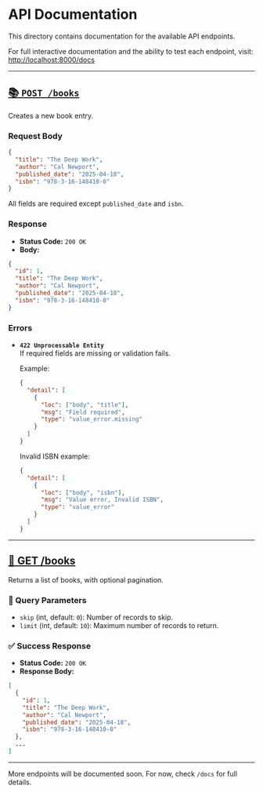 # API Documentation

This directory contains documentation for the available API endpoints.

For full interactive documentation and the ability to test each endpoint, visit: [http://localhost:8000/docs](http://localhost:8000/docs)

---

## [📚 `POST /books`](http://127.0.0.1:8000/docs#/default/create_book_books_post)

Creates a new book entry.

### Request Body

```json
{
  "title": "The Deep Work",
  "author": "Cal Newport",
  "published_date": "2025-04-18",
  "isbn": "978-3-16-148410-0"
}
```

All fields are required except `published_date` and `isbn`.

### Response

- **Status Code:** `200 OK`
- **Body:**

```json
{
  "id": 1,
  "title": "The Deep Work",
  "author": "Cal Newport",
  "published_date": "2025-04-18",
  "isbn": "978-3-16-148410-0"
}
```

### Errors

- **`422 Unprocessable Entity`**  
  If required fields are missing or validation fails.

  Example:
  ```json
  {
    "detail": [
      {
        "loc": ["body", "title"],
        "msg": "Field required",
        "type": "value_error.missing"
      }
    ]
  }
  ```

  Invalid ISBN example:
  ```json
  {
    "detail": [
      {
        "loc": ["body", "isbn"],
        "msg": "Value error, Invalid ISBN",
        "type": "value_error"
      }
    ]
  }
  ```
---
## [📖 GET /books](http://localhost:8000/docs#/default/get_books_books_get)

Returns a list of books, with optional pagination.

### 🔸 Query Parameters

- `skip` (int, default: `0`): Number of records to skip.
- `limit` (int, default: `10`): Maximum number of records to return.

### ✅ Success Response

- **Status Code:** `200 OK`
- **Response Body:**

```json
[
  {
    "id": 1,
    "title": "The Deep Work",
    "author": "Cal Newport",
    "published_date": "2025-04-18",
    "isbn": "978-3-16-148410-0"
  },
  ...
]
```
---


More endpoints will be documented soon. For now, check `/docs` for full details.